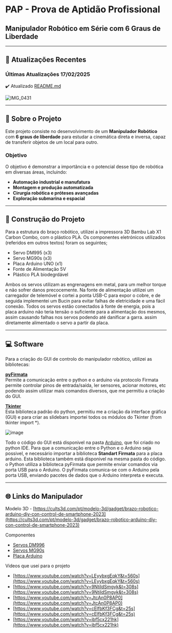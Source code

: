 #  PAP - Prova de Aptidão Profissional  
## Manipulador Robótico em Série com 6 Graus de Liberdade  


---

## 🔄 Atualizações Recentes  
### **Últimas Atualizações 17/02/2025**  
✔️ Atualizado [README.md](README.MD)  




![IMG_0431](https://github.com/user-attachments/assets/cfbc4f0e-fd0b-4940-b419-de58f3bd8d64)




---

## 🦾 Sobre o Projeto  
Este projeto consiste no desenvolvimento de um **Manipulador Robótico** com **6 graus de liberdade** para estudar a cinemática direta e inversa, capaz de transferir objetos de um local para outro.  

### **Objetivo**  
O objetivo é demonstrar a importância e o potencial desse tipo de robótica em diversas áreas, incluindo:  

- **Automação industrial e manufatura**  
- **Montagem e produção automatizada**  
- **Cirurgia robótica e próteses avançadas**  
- **Exploração submarina e espacial**  

---

## 🔨 Construção do Projeto  
Para a estrutura do braço robótico, utilizei a impressora 3D Bambu Lab X1 Carbon Combo, com o plástico PLA. Os componentes eletrónicos utilizados (referidos em outros textos) foram os seguintes; 

 - Servo DM995 (x3) 
 - Servo MG90s (x3) 
 - Placa Arduino UNO (x1) 
 - Fonte de Alimentação 5V 
 - Plástico PLA biodegrdável

Ambos os servos utilizam as engrenagens em metal, para um melhor torque e não sofrer danos precocemente. Na fonte de alimentação utilizei um carregador de telemóvel e cortei a ponta USB-C para expor o cobre, e de seguida implementei um Bucin para evitar falhas de eletricidade e uma fácil conexão. Todos os servos estão conectados à fonte de energia, pois a placa arduino não teria tensão o suficiente para a alimentação dos mesmos, assim causando falhas nos servos podendo até danificar a garra.  assim diretamente alimentado o servo a partir da placa. 

---

## 💻 Software  
Para a criação do GUI de controlo do manipulador robótico, utilizei as bibliotecas: 

[**pyFirmata**](https://arduinofactory.com/pyfirmata/)  
Permite a comunicação entre o python e o arduino via protocolo Firmata permite controlar pinos de entrada/saída, ler sensores, acionar motores, etc podendo assim utilizar mais comandos diversos, que me permitiu a criação do GUI.

[**Tkinter**](https://docs.python.org/3/library/tkinter.html)  
Esta biblioteca padrão do python, permitiu me a criação da interface gráfica (GUI) e para criar as slidebars importei todos os módulos do Tkinter (from tkinter import *).  

![image](https://github.com/user-attachments/assets/05cca5cf-4a47-42d8-a570-48573f46d707)


Todo o código do GUI está disponivel na pasta [Arduino](Arduino), que foi criado no python IDE. Para que a comunicação entre o Python e o Arduino seja possivel, e necessário importar a biblioteca **Standart Firmata** para a placa arduino. Esta biblioteca também está disponivel na mesma pasta do código. o Python utiliza a biblioteca pyFirmata que permite enviar comandos via porta USB para o Arduino. O pyFirmata comunica-se com o Arduino pela porta USB, enviando pacotes de dados que o Arduino interpreta e executa.


---

## 🌐 Links do Manipulador

Modelo 3D - [https://cults3d.com/pt/modelo-3d/gadget/brazo-robotico-arduino-diy-con-control-de-smartphone-2023](https://cults3d.com/pt/modelo-3d/gadget/brazo-robotico-arduino-diy-con-control-de-smartphone-2023)  

Componentes    
- [Servos DM996](https://www.amazon.es/dp/B09WRBHSVD?ref=cm_sw_r_cso_em_apan_dp_EQW96K82P8QHSXR28RHJ&ref_=cm_sw_r_cso_em_apan_dp_EQW96K82P8QHSXR28RHJ&social_share=cm_sw_r_cso_em_apan_dp_EQW96K82P8QHSXR28RHJ&starsLeft=1&skipTwisterOG=1&th=1)
- [Servos MG90s](https://www.amazon.es/dp/B086V7TXXC?ref=ppx_pop_mob_ap_share)
- [Placa Arduino](https://www.amazon.es/dp/B007R9TUJE?ref=ppx_pop_mob_ap_share)

Videos que usei para o projeto
- [https://www.youtube.com/watch?v=LEyybxgEqkY&t=560s](https://www.youtube.com/watch?v=LEyybxgEqkY&t=560s)
- [https://www.youtube.com/watch?v=9NtildSmgyk&t=308s](https://www.youtube.com/watch?v=9NtildSmgyk&t=308s)
- [https://www.youtube.com/watch?v=JtcAn0P8AP0](https://www.youtube.com/watch?v=JtcAn0P8AP0)
- [https://www.youtube.com/watch?v=cElfbKf3FCg&t=25s](https://www.youtube.com/watch?v=cElfbKf3FCg&t=25s)
- [https://www.youtube.com/watch?v=ibf5cx221hk](https://www.youtube.com/watch?v=ibf5cx221hk)







